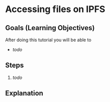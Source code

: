 # Accessing files on IPFS
## Goals (Learning Objectives)
After doing this tutorial you will be able to  
* _todo_

## Steps
1. _todo_

## Explanation
